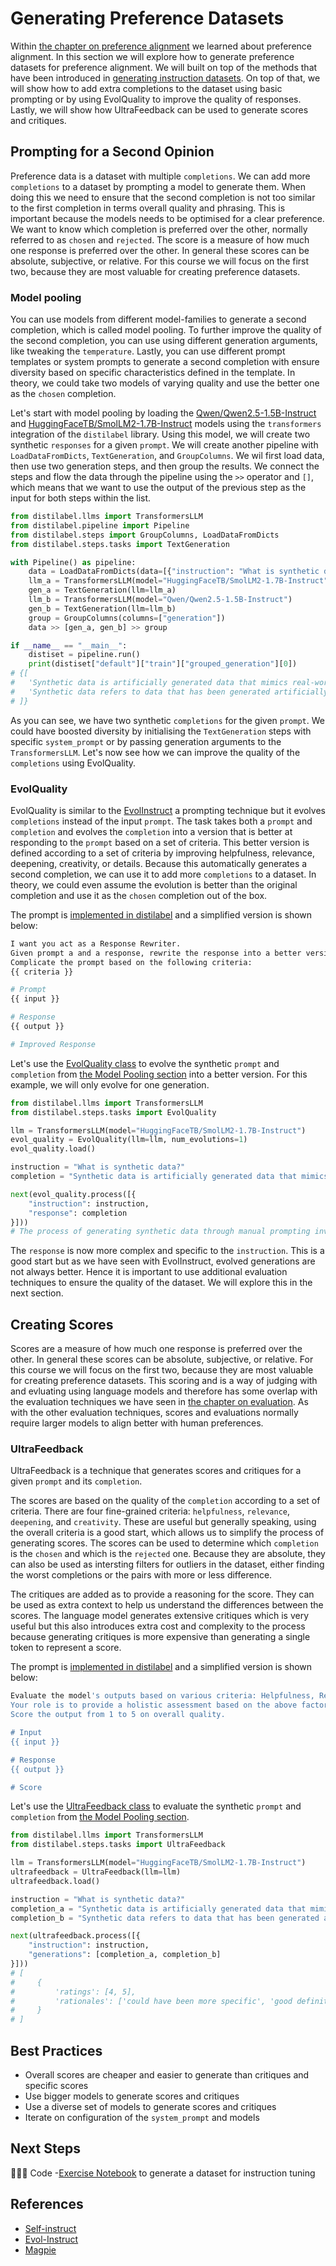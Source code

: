 # Generating Preference Datasets

Within [the chapter on preference alignment](../2_preference_alignment/README.md) we learned about preference alignment. In this section we will explore how to generate preference datasets for preference alignment. We will built on top of the methods that have been introduced in [generating instruction datasets](./instruction_datasets.md). On top of that, we will show how to add extra completions to the dataset using basic prompting or by using EvolQuality to improve the quality of responses. Lastly, we will show how UltraFeedback can be used to generate scores and critiques.

## Prompting for a Second Opinion

Preference data is a dataset with multiple `completions`. We can add more `completions` to a dataset by prompting a model to generate them. When doing this we need to ensure that the second completion is not too similar to the first completion in terms overall quality and phrasing. This is important because the models needs to be optimised for a clear preference. We want to know which completion is preferred over the other, normally referred to as `chosen` and `rejected`. The score is a measure of how much one response is preferred over the other. In general these scores can be absolute, subjective, or relative. For this course we will focus on the first two, because they are most valuable for creating preference datasets.

### Model pooling

You can use models from different model-families to generate a second completion, which is called model pooling. To further improve the quality of the second completion, you can use using different generation arguments, like tweaking the `temperature`. Lastly, you can use different prompt templates or system prompts to generate a second completion with ensure diversity based on specific characteristics defined in the template. In theory, we could take two models of varying quality and use the better one as the `chosen` completion.

Let's start with model pooling by loading the [Qwen/Qwen2.5-1.5B-Instruct](https://huggingface.co/Qwen/Qwen2.5-1.5B-Instruct) and [HuggingFaceTB/SmolLM2-1.7B-Instruct](https://huggingface.co/HuggingFaceTB/SmolLM2-1.7B-Instruct) models using the `transformers` integration of the `distilabel` library. Using this model, we will create two synthetic `responses` for a given `prompt`. We will create another pipeline with `LoadDataFromDicts`, `TextGeneration`, and `GroupColumns`. We wil first load data, then use two generation steps, and then group the results. We connect the steps and flow the data through the pipeline using the `>>` operator and `[]`, which means that we want to use the output of the previous step as the input for both steps within the list.

```python
from distilabel.llms import TransformersLLM
from distilabel.pipeline import Pipeline
from distilabel.steps import GroupColumns, LoadDataFromDicts
from distilabel.steps.tasks import TextGeneration

with Pipeline() as pipeline:
    data = LoadDataFromDicts(data=[{"instruction": "What is synthetic data?"}])
    llm_a = TransformersLLM(model="HuggingFaceTB/SmolLM2-1.7B-Instruct")
    gen_a = TextGeneration(llm=llm_a)
    llm_b = TransformersLLM(model="Qwen/Qwen2.5-1.5B-Instruct")
    gen_b = TextGeneration(llm=llm_b)
    group = GroupColumns(columns=["generation"])
    data >> [gen_a, gen_b] >> group

if __name__ == "__main__":
    distiset = pipeline.run()
    print(distiset["default"]["train"]["grouped_generation"][0])
# {[
#   'Synthetic data is artificially generated data that mimics real-world usage.',
#   'Synthetic data refers to data that has been generated artificially.'
# ]}
```

As you can see, we have two synthetic `completions` for the given `prompt`. We could have boosted diversity by initialising the `TextGeneration` steps with specific `system_prompt` or by passing generation arguments to the `TransformersLLM`. Let's now see how we can improve the quality of the `completions` using EvolQuality.

### EvolQuality

EvolQuality is similar to the [EvolInstruct](./instruction_datasets.md#evolinstruct)  a prompting technique but it evolves `completions` instead of the input `prompt`. The task takes both a `prompt` and `completion` and evolves the `completion` into a version that is better at responding to the `prompt` based on a set of criteria. This better version is defined according to a set of criteria by improving helpfulness, relevance, deepening, creativity, or details. Because this automatically generates a second completion, we can use it to add more `completions` to a dataset. In theory, we could even assume the evolution is better than the original completion and use it as the `chosen` completion out of the box.

The prompt is [implemented in distilabel](https://github.com/argilla-io/distilabel/tree/main/src/distilabel/steps/tasks/evol_quality) and a simplified version is shown below:

```bash
I want you act as a Response Rewriter.
Given prompt a and a response, rewrite the response into a better version.
Complicate the prompt based on the following criteria:
{{ criteria }}

# Prompt
{{ input }}

# Response
{{ output }}

# Improved Response
```

Let's use the [EvolQuality class](https://distilabel.argilla.io/dev/components-gallery/tasks/evolquality/) to evolve the synthetic `prompt` and `completion` from [the Model Pooling section](#model-pooling) into a better version. For this example, we will only evolve for one generation.

```python
from distilabel.llms import TransformersLLM
from distilabel.steps.tasks import EvolQuality

llm = TransformersLLM(model="HuggingFaceTB/SmolLM2-1.7B-Instruct")
evol_quality = EvolQuality(llm=llm, num_evolutions=1)
evol_quality.load()

instruction = "What is synthetic data?"
completion = "Synthetic data is artificially generated data that mimics real-world usage."

next(evol_quality.process([{
    "instruction": instruction,
    "response": completion
}]))
# The process of generating synthetic data through manual prompting involves creating artificial data sets that mimic real-world usage patterns.
```

The `response` is now more complex and specific to the `instruction`. This is a good start but as we have seen with EvolInstruct, evolved generations are not always better. Hence it is important to use additional evaluation techniques to ensure the quality of the dataset. We will explore this in the next section.

## Creating Scores

Scores are a measure of how much one response is preferred over the other. In general these scores can be absolute, subjective, or relative. For this course we will focus on the first two, because they are most valuable for creating preference datasets. This scoring and is a way of judging with and evluating using language models and therefore has some overlap with the evaluation techniques we have seen in [the chapter on evaluation](../3_evaluation/README.md). As with the other evaluation techniques, scores and evaluations normally require larger models to align better with human preferences.

### UltraFeedback

UltraFeedback is a technique that generates scores and critiques for a given `prompt` and its `completion`.

The scores are based on the quality of the `completion` according to a set of criteria.  There are four fine-grained criteria: `helpfulness`, `relevance`, `deepening`, and `creativity`. These are useful but generally speaking, using the overall criteria is a good start, which allows us to simplify the process of generating scores. The scores can be used to determine which `completion` is the `chosen` and which is the `rejected` one. Because they are absolute, they can also be used as intersting filters for outliers in the dataset, either finding the worst completions or the pairs with more or less difference.

The critiques are added as to provide a reasoning for the score. They can be used as extra context to help us understand the differences between the scores. The language model generates extensive critiques which is very useful but this also introduces extra cost and complexity to the process because generating critiques is more expensive than generating a single token to represent a score.


The prompt is [implemented in distilabel](https://github.com/argilla-io/distilabel/tree/main/src/distilabel/steps/tasks/templates/ultrafeedback) and a simplified version is shown below:

```bash
Evaluate the model's outputs based on various criteria: Helpfulness, Relevance, Deepening, Creativity
Your role is to provide a holistic assessment based on the above factors.
Score the output from 1 to 5 on overall quality.

# Input
{{ input }}

# Response
{{ output }}

# Score
```

Let's use the [UltraFeedback class](https://distilabel.argilla.io/dev/components-gallery/tasks/ultrafeedback/) to evaluate the synthetic `prompt` and `completion` from [the Model Pooling section](#model-pooling).

```python
from distilabel.llms import TransformersLLM
from distilabel.steps.tasks import UltraFeedback

llm = TransformersLLM(model="HuggingFaceTB/SmolLM2-1.7B-Instruct")
ultrafeedback = UltraFeedback(llm=llm)
ultrafeedback.load()

instruction = "What is synthetic data?"
completion_a = "Synthetic data is artificially generated data that mimics real-world usage."
completion_b = "Synthetic data refers to data that has been generated artificially."

next(ultrafeedback.process([{
    "instruction": instruction,
    "generations": [completion_a, completion_b]
}]))
# [
#     {
#         'ratings': [4, 5],
#         'rationales': ['could have been more specific', 'good definition'],
#     }
# ]
```

## Best Practices

- Overall scores are cheaper and easier to generate than critiques and specific scores
- Use bigger models to generate scores and critiques
- Use a diverse set of models to generate scores and critiques
- Iterate on configuration of the `system_prompt` and models

## Next Steps

👨🏽‍💻 Code -[Exercise Notebook](./notebooks/instruction_sft_dataset.ipynb) to generate a dataset for instruction tuning

## References

- [Self-instruct](https://arxiv.org/abs/2212.10560)
- [Evol-Instruct](https://arxiv.org/abs/2304.12244)
- [Magpie](https://arxiv.org/abs/2406.08464)
